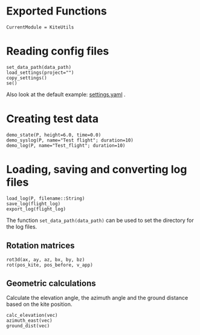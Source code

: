 # Exported Functions

```@meta
CurrentModule = KiteUtils
```

# Reading config files
```@docs
set_data_path(data_path)
load_settings(project="")
copy_settings()
se()
```
Also look at the default example: [settings.yaml](https://github.com/ufechner7/KiteUtils.jl/blob/main/data/settings.yaml) .

# Creating test data
```@docs
demo_state(P, height=6.0, time=0.0)
demo_syslog(P, name="Test flight"; duration=10)
demo_log(P, name="Test_flight"; duration=10)
```

# Loading, saving and converting log files
```@docs
load_log(P, filename::String)
save_log(flight_log)
export_log(flight_log)
```
The function ```set_data_path(data_path)``` can be used to set the directory for the log files. 

## Rotation matrices
```@docs
rot3d(ax, ay, az, bx, by, bz)
rot(pos_kite, pos_before, v_app)
```

## Geometric calculations
Calculate the elevation angle, the azimuth angle and the ground distance based on the kite position.
```@docs
calc_elevation(vec)
azimuth_east(vec)
ground_dist(vec)
```